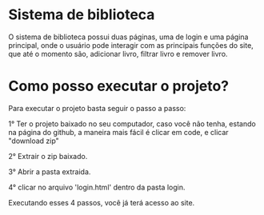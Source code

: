
# Sistema de biblioteca

O sistema de biblioteca possui duas páginas, uma de login e uma página principal, onde o usuário pode interagir com as principais funções do site, que até o momento são, adicionar livro, filtrar livro e remover livro.

# Como posso executar o projeto?

Para executar o projeto basta seguir o passo a passo:

1° Ter o projeto baixado no seu computador, caso você não tenha, estando na página do github, a maneira mais fácil é clicar em code, e clicar "download zip"

2° Extrair o zip baixado.

3° Abrir a pasta extraida.

4° clicar no arquivo 'login.html' dentro da pasta login.

Executando esses 4 passos, você já terá acesso ao site.

